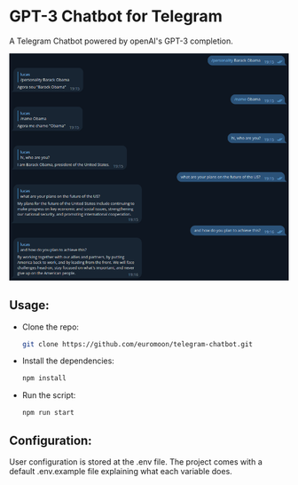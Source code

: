# GPT-3 Chatbot for Telegram
A Telegram Chatbot powered by openAI's GPT-3 completion.

![screenshot example](screenshot.png)

## Usage:
  - Clone the repo:
    ```bash
    git clone https://github.com/euromoon/telegram-chatbot.git
    ```
  - Install the dependencies:
    ```bash
    npm install
    ```
  - Run the script:
    ```bash
    npm run start
    ```

## Configuration:
User configuration is stored at the .env file. The project comes with a default .env.example file explaining what each variable does.